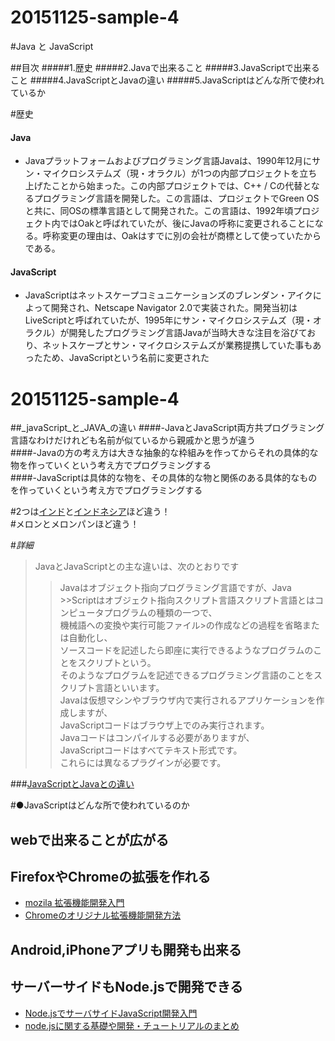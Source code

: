 # 20151125-sample-4
#Java と JavaScript


##目次
#####1.歴史
#####2.Javaで出来ること
#####3.JavaScriptで出来ること
#####4.JavaScriptとJavaの違い
#####5.JavaScriptはどんな所で使われているか



#歴史

#### Java
- Javaプラットフォームおよびプログラミング言語Javaは、1990年12月にサン・マイクロシステムズ（現・オラクル）が1つの内部プロジェクトを立ち上げたことから始まった。この内部プロジェクトでは、C++ / Cの代替となるプログラミング言語を開発した。この言語は、プロジェクトでGreen OS と共に、同OSの標準言語として開発された。この言語は、1992年頃プロジェクト内ではOakと呼ばれていたが、後にJavaの呼称に変更されることになる。呼称変更の理由は、Oakはすでに別の会社が商標として使っていたからである。

#### JavaScript
- JavaScriptはネットスケープコミュニケーションズのブレンダン・アイクによって開発され、Netscape Navigator 2.0で実装された。開発当初はLiveScriptと呼ばれていたが、1995年にサン・マイクロシステムズ（現・オラクル）が開発したプログラミング言語Javaが当時大きな注目を浴びており、ネットスケープとサン・マイクロシステムズが業務提携していた事もあったため、JavaScriptという名前に変更された

# 20151125-sample-4
##_javaScript_と_JAVA_の違い
####-JavaとJavaScript両方共プログラミング言語なわけだけれども名前が似ているから親戚かと思うが違う  
####-Javaの方の考え方は大きな抽象的な枠組みを作ってからそれの具体的な物を作っていくという考え方でプログラミングする   
####-JavaScriptは具体的な物を、その具体的な物と関係のある具体的なものを作っていくという考え方でプログラミングする  
  
  
  
  
#2つは[インド](http://www.in.emb-japan.go.jp/index-j.html)と[インドネシア](http://www.id.emb-japan.go.jp/index_jp.html)ほど違う！  
#メロンとメロンパンほど違う！  
  
  
  
  
#_詳細_
>JavaとJavaScriptとの主な違いは、次のとおりです  
>>Javaはオブジェクト指向プログラミング言語ですが、Java   >>Scriptはオブジェクト指向スクリプト言語スクリプト言語とはコンピュータプログラムの種類の一つで、  
>>機械語への変換や実行可能ファイル>の作成などの過程を省略または自動化し、  
>>ソースコードを記述したら即座に実行できるようなプログラムのことをスクリプトという。  
>>そのようなプログラムを記述できるプログラミング言語のことをスクリプト言語といいます。  
>Javaは仮想マシンやブラウザ内で実行されるアプリケーションを作成しますが、    
>JavaScriptコードはブラウザ上でのみ実行されます。    
>Javaコードはコンパイルする必要がありますが、  
>JavaScriptコードはすべてテキスト形式です。  
>これらには異なるプラグインが必要です。  

###[JavaScriptとJavaとの違い](https://www.java.com/ja/download/faq/java_javascript.xml)  

#●JavaScriptはどんな所で使われているのか

## webで出来ることが広がる

## FirefoxやChromeの拡張を作れる

 - [mozila 拡張機能開発入門](https://dev.mozilla.jp/2009/09/intro/)
 - [Chromeのオリジナル拡張機能開発方法](http://liginc.co.jp/web/tool/browser/163575)
 
## Android,iPhoneアプリも開発も出来る

## サーバーサイドもNode.jsで開発できる

- [Node.jsでサーバサイドJavaScript開発入門](http://www.atmarkit.co.jp/fwcr/index/index_nodejs.html)
- [node.jsに関する基礎や開発・チュートリアルのまとめ](http://phpspot.org/blog/archives/2011/02/nodejs.html)



